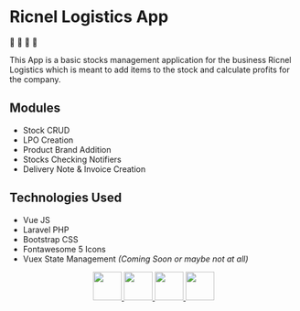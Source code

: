 # Ricnel Logistics App 
:dart: :dart: :dart: :dart:

This App is a basic stocks management application for the business Ricnel Logistics which is meant to add items to the stock and calculate profits for the company.

## Modules
- Stock CRUD
- LPO Creation
- Product Brand Addition
- Stocks Checking Notifiers
- Delivery Note & Invoice Creation


## Technologies Used
- Vue JS
- Laravel PHP
- Bootstrap CSS
- Fontawesome 5 Icons
- Vuex State Management *(Coming Soon or maybe not at all)*

<p align="center"><a href="https://laravel.com" target="_blank" rel="noopener">
<img src="https://res.cloudinary.com/dtfbvvkyp/image/upload/v1566331377/laravel-logolockup-cmyk-red.svg" width="50">
<img src="https://res.cloudinary.com/dtfbvvkyp/image/upload/v1566331377/laravel-logolockup-cmyk-red.svg" width="50">
<img src="https://res.cloudinary.com/dtfbvvkyp/image/upload/v1566331377/laravel-logolockup-cmyk-red.svg" width="50">
<img src="https://res.cloudinary.com/dtfbvvkyp/image/upload/v1566331377/laravel-logolockup-cmyk-red.svg" width="50">
</a>
</p>

